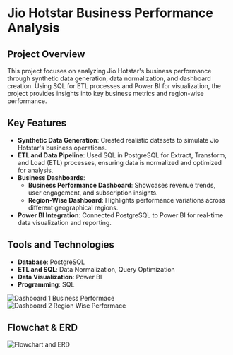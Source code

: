 # **Jio Hotstar Business Performance Analysis**

## **Project Overview**  
This project focuses on analyzing Jio Hotstar's business performance through synthetic data generation, data normalization, and dashboard creation. Using SQL for ETL processes and Power BI for visualization, the project provides insights into key business metrics and region-wise performance.  

## **Key Features**  
- **Synthetic Data Generation**: Created realistic datasets to simulate Jio Hotstar's business operations.  
- **ETL and Data Pipeline**: Used SQL in PostgreSQL for Extract, Transform, and Load (ETL) processes, ensuring data is normalized and optimized for analysis.  
- **Business Dashboards**:  
  - **Business Performance Dashboard**: Showcases revenue trends, user engagement, and subscription insights.  
  - **Region-Wise Dashboard**: Highlights performance variations across different geographical regions.  
- **Power BI Integration**: Connected PostgreSQL to Power BI for real-time data visualization and reporting.  

## **Tools and Technologies**  
- **Database**: PostgreSQL  
- **ETL and SQL**: Data Normalization, Query Optimization  
- **Data Visualization**: Power BI  
- **Programming**: SQL  

![Dashboard 1 Business Performace](https://github.com/user-attachments/assets/c44db79c-1ef0-456f-844c-6d8e66f4a9e1)
![Dashboard 2 Region Wise Performace](https://github.com/user-attachments/assets/1e440f75-63f5-421c-91d9-84c4a862097e)

## **Flowchat & ERD**  

![Flowchart and ERD](https://github.com/user-attachments/assets/98e5e070-270a-4d52-b1d1-d322420890cc)

